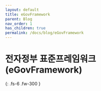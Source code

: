 ```yaml
---
layout: default
title: eGovFramework
parent: Blog
nav_order: 1
has_children: true
permalink: /docs/blog/eGovFramework
---
```


# 전자정부 표준프레임워크(eGovFramework)
{: .fs-6 .fw-300 }
